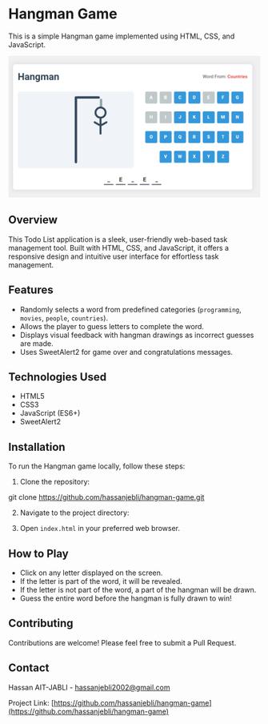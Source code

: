 # Hangman Game

This is a simple Hangman game implemented using HTML, CSS, and JavaScript.

![Hangman Game Screenshot](screenshot.png)

## Overview

This Todo List application is a sleek, user-friendly web-based task management tool. Built with HTML, CSS, and JavaScript, it offers a responsive design and intuitive user interface for effortless task management.

## Features

- Randomly selects a word from predefined categories (`programming`, `movies`, `people`, `countries`).
- Allows the player to guess letters to complete the word.
- Displays visual feedback with hangman drawings as incorrect guesses are made.
- Uses SweetAlert2 for game over and congratulations messages.

## Technologies Used

- HTML5
- CSS3
- JavaScript (ES6+)
- SweetAlert2

## Installation

To run the Hangman game locally, follow these steps:

1. Clone the repository:

git clone https://github.com/hassanjebli/hangman-game.git

2. Navigate to the project directory:

3. Open `index.html` in your preferred web browser.

## How to Play

- Click on any letter displayed on the screen.
- If the letter is part of the word, it will be revealed.
- If the letter is not part of the word, a part of the hangman will be drawn.
- Guess the entire word before the hangman is fully drawn to win!

## Contributing

Contributions are welcome! Please feel free to submit a Pull Request.

## Contact

Hassan AIT-JABLI - [hassanjebli2002@gmail.com](mailto:hassanjebli2002@gmail.com)

Project Link: [https://github.com/hassanjebli/hangman-game](https://github.com/hassanjebli/hangman-game)
